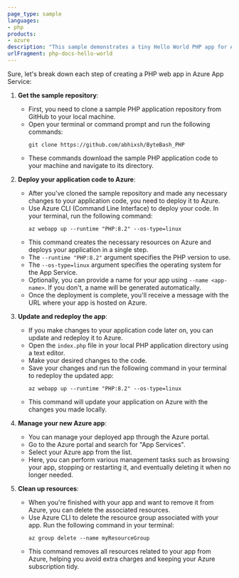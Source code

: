```yaml
---
page_type: sample
languages:
- php
products:
- azure
description: "This sample demonstrates a tiny Hello World PHP app for App Service."
urlFragment: php-docs-hello-world
---
```


Sure, let's break down each step of creating a PHP web app in Azure App Service:

1. **Get the sample repository**:
   - First, you need to clone a sample PHP application repository from GitHub to your local machine.
   - Open your terminal or command prompt and run the following commands:
     ```
     git clone https://github.com/abhixsh/ByteBash_PHP
     ```
   - These commands download the sample PHP application code to your machine and navigate to its directory.

2. **Deploy your application code to Azure**:
   - After you've cloned the sample repository and made any necessary changes to your application code, you need to deploy it to Azure.
   - Use Azure CLI (Command Line Interface) to deploy your code. In your terminal, run the following command:
     ```
     az webapp up --runtime "PHP:8.2" --os-type=linux
     ```
   - This command creates the necessary resources on Azure and deploys your application in a single step.
   - The `--runtime "PHP:8.2"` argument specifies the PHP version to use.
   - The `--os-type=linux` argument specifies the operating system for the App Service.
   - Optionally, you can provide a name for your app using `--name <app-name>`. If you don't, a name will be generated automatically.
   - Once the deployment is complete, you'll receive a message with the URL where your app is hosted on Azure.

3. **Update and redeploy the app**:
   - If you make changes to your application code later on, you can update and redeploy it to Azure.
   - Open the `index.php` file in your local PHP application directory using a text editor.
   - Make your desired changes to the code.
   - Save your changes and run the following command in your terminal to redeploy the updated app:
     ```
     az webapp up --runtime "PHP:8.2" --os-type=linux
     ```
   - This command will update your application on Azure with the changes you made locally.

4. **Manage your new Azure app**:
   - You can manage your deployed app through the Azure portal.
   - Go to the Azure portal and search for "App Services".
   - Select your Azure app from the list.
   - Here, you can perform various management tasks such as browsing your app, stopping or restarting it, and eventually deleting it when no longer needed.

5. **Clean up resources**:
   - When you're finished with your app and want to remove it from Azure, you can delete the associated resources.
   - Use Azure CLI to delete the resource group associated with your app. Run the following command in your terminal:
     ```
     az group delete --name myResourceGroup
     ```
   - This command removes all resources related to your app from Azure, helping you avoid extra charges and keeping your Azure subscription tidy.